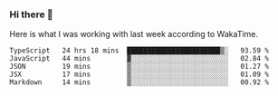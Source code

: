 ### Hi there 👋

Here is what I was working with last week according to WakaTime. 
<!--START_SECTION:waka-->
```text
TypeScript   24 hrs 18 mins  ███████████████████████▒░   93.59 % 
JavaScript   44 mins         ▓░░░░░░░░░░░░░░░░░░░░░░░░   02.84 % 
JSON         19 mins         ▒░░░░░░░░░░░░░░░░░░░░░░░░   01.27 % 
JSX          17 mins         ▒░░░░░░░░░░░░░░░░░░░░░░░░   01.09 % 
Markdown     14 mins         ▒░░░░░░░░░░░░░░░░░░░░░░░░   00.92 % 
```
<!--END_SECTION:waka-->

<!--
**keithort/keithort** is a ✨ _special_ ✨ repository because its `README.md` (this file) appears on your GitHub profile.

Here are some ideas to get you started:

- 🔭 I’m currently working on ...
- 🌱 I’m currently learning ...
- 👯 I’m looking to collaborate on ...
- 🤔 I’m looking for help with ...
- 💬 Ask me about ...
- 📫 How to reach me: ...
- 😄 Pronouns: ...
- ⚡ Fun fact: ...
-->
